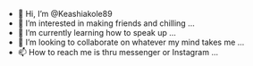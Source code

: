 - 👋 Hi, I’m @Keashiakole89
- 👀 I’m interested in making friends and chilling ...
- 🌱 I’m currently learning how to speak up ...
- 💞️ I’m looking to collaborate on whatever my mind takes me ...
- 📫 How to reach me is thru messenger or Instagram ...

<!---
Keashiakole89/Keashiakole89 is a ✨ special ✨ repository because its `README.md` (this file) appears on your GitHub profile.
You can click the Preview link to take a look at your changes.
--->
